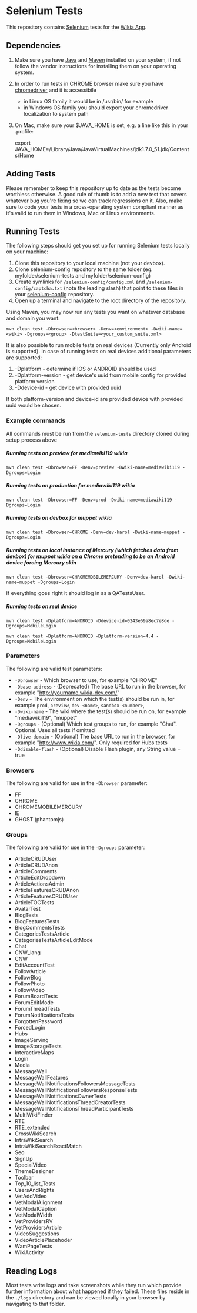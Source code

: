 # Selenium Tests
This repository contains [Selenium](http://seleniumhq.org/) tests for the [Wikia App](https://github.com/Wikia/app).

## Dependencies

1. Make sure you have [Java](http://www.java.com/) and [Maven](http://maven.apache.org/) installed on your system, if not follow the vendor instructions for installing them on your operating system.
2. In order to run tests in CHROME browser make sure you have [chromedriver](http://code.google.com/p/chromedriver/downloads/list) and it is accessibile
    * in Linux OS family it would be in /usr/bin/ for example
    * in Windows OS family you should export your chromedriver localization to system path
3. On Mac, make sure your $JAVA_HOME is set, e.g. a line like this in your .profile:

    export JAVA_HOME=/Library/Java/JavaVirtualMachines/jdk1.7.0_51.jdk/Contents/Home

## Adding Tests
Please remember to keep this repository up to date as the tests become worthless otherwise. A good rule of thumb is to add a new test that covers whatever bug you're fixing so we can track regressions on it. Also, make sure to code your tests in a cross-operating system compliant manner as it's valid to run them in Windows, Mac or Linux environments.

## Running Tests

The following steps should get you set up for running Selenium tests locally on your machine:

1. Clone this repository to your local machine (not your devbox).
2. Clone selenium-config repository to the same folder (eg. myfolder/selenium-tests and myfolder/selenium-config)
3. Create symlinks for `/selenium-config/config.xml` and `/selenium-config/captcha.txt` (note the leading slash) that point to these files in your [selenium-config](https://github.com/Wikia/selenium-config) repository.
4. Open up a terminal and navigate to the root directory of the repository.

Using Maven, you may now run any tests you want on whatever database and domain you want:

    mvn clean test -Dbrowser=<browser> -Denv=<environment> -Dwiki-name=<wiki> -Dgroups=<group> -DtestSuite=<your_custom_suite.xml>

It is also possible to run mobile tests on real devices (Currently only Android is supported). In case of running tests on real devices additional parameters are supported:

1. -Dplatform - determine if IOS or ANDROID should be used
2. -Dplatform-version - get device's uuid from mobile config for provided platform version
3. -Ddevice-id - get device with provided uuid

If both platform-version and device-id are provided device with provided uuid would be chosen.

### Example commands

All commands must be run from the `selenium-tests` directory cloned during setup process above

##### Running tests on preview for mediawiki119 wikia

    mvn clean test -Dbrowser=FF -Denv=preview -Dwiki-name=mediawiki119 -Dgroups=Login

##### Running tests on production for mediawiki119 wikia

    mvn clean test -Dbrowser=FF -Denv=prod -Dwiki-name=mediawiki119 -Dgroups=Login

##### Running tests on devbox for muppet wikia

    mvn clean test -Dbrowser=CHROME -Denv=dev-karol -Dwiki-name=muppet -Dgroups=Login

##### Running tests on local instance of Mercury (which fetches data from devbox) for muppet wikia on a Chrome pretending to be an Android device forcing Mercury skin

    mvn clean test -Dbrowser=CHROMEMOBILEMERCURY -Denv=dev-karol -Dwiki-name=muppet -Dgroups=Login

If everything goes right it should log in as a QATestsUser.

##### Running tests on real device

    mvn clean test -Dplatform=ANDROID -Ddevice-id=0243e69a8ec7e8de -Dgroups=MobileLogin

    mvn clean test -Dplatform=ANDROID -Dplatform-version=4.4 -Dgroups=MobileLogin

### Parameters

The following are valid test parameters:

* `-Dbrowser` - Which browser to use, for example "CHROME"
* `-Dbase-address` - (Deprecated) The base URL to run in the browser, for example "http://yourname.wikia-dev.com/"
* `-Denv` - The environment on which the test(s) should be run in, for example `prod`, `preview`, `dev-<name>`, `sandbox-<number>`,
* `-Dwiki-name` - The wiki where the test(s) should be run on, for example "mediawiki119", "muppet"
* `-Dgroups` - (Optional) Which test groups to run, for example "Chat". Optional. Uses all tests if omitted
* `-Dlive-domain` - (Optional) The base URL to run in the browser, for example "http://www.wikia.com/". Only required for Hubs tests
* `-Ddisable-flash` - (Optional) Disable Flash plugin, any String value = true

### Browsers

The following are valid for use in the `-Dbrowser` parameter:

* FF
* CHROME
* CHROMEMOBILEMERCURY
* IE
* GHOST (phantomjs)

### Groups

The following are valid for use in the `-Dgroups` parameter:

* ArticleCRUDUser
* ArticleCRUDAnon
* ArticleComments
* ArticleEditDropdown
* ArticleActionsAdmin
* ArticleFeaturesCRUDAnon
* ArticleFeaturesCRUDUser
* ArticleTOCTests
* AvatarTest
* BlogTests
* BlogFeaturesTests
* BlogCommentsTests
* CategoriesTestsArticle
* CategoriesTestsArticleEditMode
* Chat
* CNW_lang
* CNW
* EditAccountTest
* FollowArticle
* FollowBlog
* FollowPhoto
* FollowVideo
* ForumBoardTests
* ForumEditMode
* ForumThreadTests
* ForumNotificationsTests
* ForgottenPassword
* ForcedLogin
* Hubs
* ImageServing
* ImageStorageTests
* InteractiveMaps
* Login
* Media
* MessageWall
* MessageWallFeatures
* MessageWallNotificationsFollowersMessageTests
* MessageWallNotificationsFollowersResponseTests
* MessageWallNotificationsOwnerTests
* MessageWallNotificationsThreadCreatorTests
* MessageWallNotificationsThreadParticipantTests
* MultiWikiFinder
* RTE
* RTE_extended
* CrossWikiSearch
* IntraWikiSearch
* IntraWikiSearchExactMatch
* Seo
* SignUp
* SpecialVideo
* ThemeDesigner
* Toolbar
* Top_10_list_Tests
* UsersAndRights
* VetAddVideo
* VetModalAlignment
* VetModalCaption
* VetModalWidth
* VetProvidersRV
* VetProvidersArticle
* VideoSuggestions
* VideoArticlePlacehoder
* WamPageTests
* WikiActivity

## Reading Logs

Most tests write logs and take screenshots while they run which provide further information about what happened if they failed. These files reside in the `./logs` directory and can be viewed locally in your browser by navigating to that folder.


